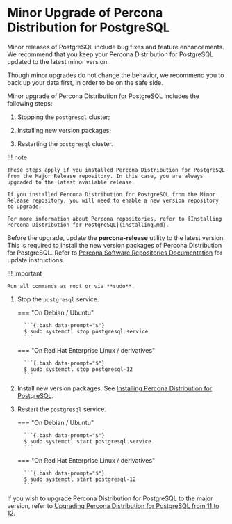 # Minor Upgrade of Percona Distribution for PostgreSQL

Minor releases of PostgreSQL include bug fixes and feature enhancements. We recommend that you keep your Percona Distribution for PostgreSQL updated to the latest minor version.

Though minor upgrades do not change the behavior, we recommend you to back up your data first, in order to be on the safe side.

Minor upgrade of Percona Distribution for PostgreSQL includes the following steps:


1. Stopping the `postgresql` cluster;


2. Installing new version packages;


3. Restarting the `postgresql` cluster.

!!! note

    These steps apply if you installed Percona Distribution for PostgreSQL from the Major Release repository. In this case, you are always upgraded to the latest available release.

    If you installed Percona Distribution for PostgreSQL from the Minor Release repository, you will need to enable a new version repository to upgrade.

    For more information about Percona repositories, refer to [Installing Percona Distribution for PostgreSQL](installing.md).

  Before the upgrade, update the **percona-release** utility to the latest version. This is required to install the new version packages of Percona Distribution for PostgreSQL. Refer to [Percona Software Repositories Documentation](https://www.percona.com/doc/percona-repo-config/percona-release.html#updating-percona-release-to-the-latest-version) for update instructions.

!!! important

    Run all commands as root or via **sudo**.

1. Stop the `postgresql` service.


    === "On Debian / Ubuntu"

         ```{.bash data-prompt="$"}
         $ sudo systemctl stop postgresql.service
         ```


    === "On Red Hat Enterprise Linux / derivatives"

         ```{.bash data-prompt="$"}
         $ sudo systemctl stop postgresql-12
         ```


2. Install new version packages. See [Installing Percona Distribution for PostgreSQL](installing.md).


3. Restart the `postgresql` service.


    === "On Debian / Ubuntu"

         ```{.bash data-prompt="$"}
         $ sudo systemctl start postgresql.service
         ```


    === "On Red Hat Enterprise Linux / derivatives"

         ```{.bash data-prompt="$"}
         $ sudo systemctl start postgresql-12
         ```

If you wish to upgrade Percona Distribution for PostgreSQL to the major version, refer to [Upgrading Percona Distribution for PostgreSQL from 11 to 12](major-upgrade.md).
